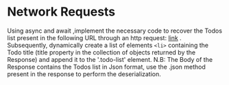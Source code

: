 # Network Requests

Using async and await ,implement the necessary code to recover the Todos list present in the following URL through an http request: [link](https://jsonplaceholder.typicode.com/todos) . Subsequently, dynamically create a list of elements `<li>` containing the Todo title (title property in the collection of objects returned by the Response) and append it to the '.todo-list' element.
N.B: The Body of the Response contains the Todos list in Json format, use the .json method present in the response to perform the deserialization.
